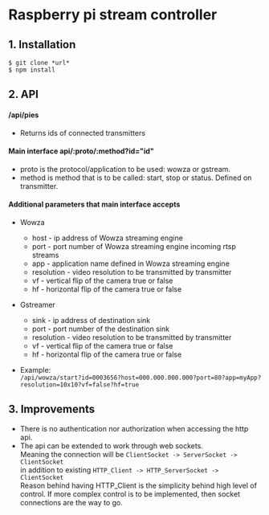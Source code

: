 # Raspberry pi stream controller
## 1. Installation
`$ git clone *url*`  
`$ npm install`
## 2. API

#### /api/pies
 - Returns ids of connected transmitters
 
#### Main interface api/:proto/:method?id="id"  
 - proto is the protocol/application to be used: wowza or gstream.
 - method is method that is to be called: start, stop or status. Defined on transmitter.
 
#### Additional parameters that main interface accepts
 - Wowza
    * host - ip address of Wowza streaming engine
    * port - port number of Wowza streaming engine incoming rtsp streams
    * app - application name defined in Wowza streaming engine
    * resolution - video resolution to be transmitted by transmitter
    * vf - vertical flip of the camera true or false
    * hf - horizontal flip of the camera true or false
 - Gstreamer
    * sink - ip address of destination sink
    * port - port number of the destination sink
    * resolution - video resolution to be transmitted by transmitter
    * vf - vertical flip of the camera true or false
    * hf - horizontal flip of the camera true or false
    
  - Example:  
  `/api/wowza/start?id=0003656?host=000.000.000.000?port=80?app=myApp?resolution=10x10?vf=false?hf=true`
  
## 3. Improvements
 - There is no authentication nor authorization when accessing the http api.
 - The api can be extended to work through web sockets.  
 Meaning the connection will be `ClientSocket -> ServerSocket -> ClientSocket`  
 in addition to existing `HTTP_Client -> HTTP_ServerSocket -> ClientSocket`  
  Reason behind having HTTP_Client is the simplicity behind high level of control. 
  If more complex control is to be implemented, then socket connections are the way to go.
